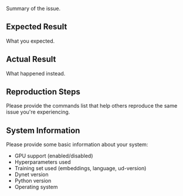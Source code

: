 Summary of the issue.

## Expected Result

What you expected.

## Actual Result

What happened instead.

## Reproduction Steps

Please provide the commands list that help others reproduce the same issue you're experiencing. 

## System Information

Please provide some basic information about your system:
* GPU support (enabled/disabled)
* Hyperparameters used
* Training set used (embeddings, language, ud-version)
* Dynet version
* Python version
* Operating system